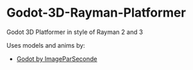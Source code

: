 # Godot-3D-Rayman-Platformer
Godot 3D Platformer in style of Rayman 2 and 3

Uses models and anims by:
- [Godot by ImageParSeconde](https://sketchfab.com/3d-models/godotv2-wip-c6a79418f58d4bcebe2aad602e21d9b6)